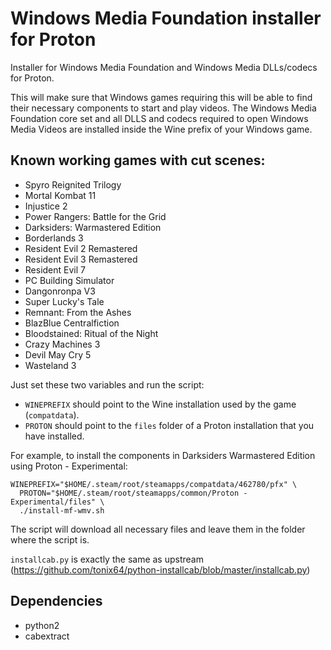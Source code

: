 # Windows Media Foundation installer for Proton
Installer for Windows Media Foundation and Windows Media DLLs/codecs for Proton.

This will make sure that Windows games requiring this will be able to find their necessary components to start and play videos. The Windows Media Foundation core set and all DLLS and codecs required to open Windows Media Videos are installed inside the Wine prefix of your Windows game.

## Known working games with cut scenes:

- Spyro Reignited Trilogy
- Mortal Kombat 11
- Injustice 2
- Power Rangers: Battle for the Grid
- Darksiders: Warmastered Edition
- Borderlands 3
- Resident Evil 2 Remastered
- Resident Evil 3 Remastered
- Resident Evil 7
- PC Building Simulator
- Dangonronpa V3
- Super Lucky's Tale
- Remnant: From the Ashes
- BlazBlue Centralfiction
- Bloodstained: Ritual of the Night
- Crazy Machines 3
- Devil May Cry 5
- Wasteland 3

Just set these two variables and run the script:

- `WINEPREFIX` should point to the Wine installation used by the game (`compatdata`).
- `PROTON` should point to the `files` folder of a Proton installation that you have installed.

For example, to install the components in Darksiders Warmastered Edition using Proton - Experimental:

```
WINEPREFIX="$HOME/.steam/root/steamapps/compatdata/462780/pfx" \
  PROTON="$HOME/.steam/root/steamapps/common/Proton - Experimental/files" \
  ./install-mf-wmv.sh
```

The script will download all necessary files and leave them in the folder where the script is.

`installcab.py` is exactly the same as upstream (https://github.com/tonix64/python-installcab/blob/master/installcab.py)

## Dependencies
- python2
- cabextract
